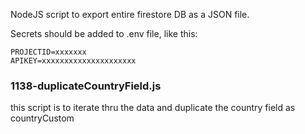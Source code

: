 NodeJS script to export entire firestore DB as a JSON file.

Secrets should be added to .env file, like this:
```
PROJECTID=xxxxxxx
APIKEY=xxxxxxxxxxxxxxxxxxxxx
```

### 1138-duplicateCountryField.js
this script is to iterate thru the data and duplicate the country field as countryCustom

